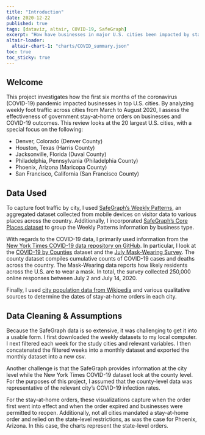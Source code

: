 ```yaml
---
title: "Introduction"
date: 2020-12-22
published: true
tags: [dataviz, altair, COVID-19, SafeGraph]
excerpt: "How have businesses in major U.S. cities been impacted by stay-at-home orders and a reduction in foot traffic during the COVID-19 pandemic?"
altair-loader:
  altair-chart-1: "charts/COVID_summary.json"
toc: true
toc_sticky: true
---
```


## Welcome

This project investigates how the first six months of the coronavirus (COVID-19) pandemic impacted businesses in top U.S. cities. By analyzing weekly foot traffic across cities from March to August 2020, I assess the effectiveness of government stay-at-home orders on businesses and COVID-19 outcomes. This review looks at the 20 largest U.S. cities, with a special focus on the following:

*	Denver, Colorado (Denver County)
*	Houston, Texas (Harris County)
*	Jacksonville, Florida (Duval County)
*	Philadelphia, Pennsylvania (Philadelphia County)
*	Phoenix, Arizona (Maricopa County)
*	San Francisco, California (San Francisco County)

## Data Used

To capture foot traffic by city, I used [SafeGraph’s Weekly Patterns](https://docs.safegraph.com/docs/weekly-patterns), an aggregated dataset collected from mobile devices on visitor data to various places across the country. Additionally, I incorporated [SafeGraph’s Core Places dataset](https://docs.safegraph.com/docs#section-core-places) to group the Weekly Patterns information by business type.

With regards to the COVID-19 data, I primarily used information from the [New York Times COVID-19 data repository on GitHub](https://github.com/nytimes/covid-19-data). In particular, I look at the [COVID-19 by Counties](https://github.com/nytimes/covid-19-data/blob/master/us-counties.csv) dataset and the [July Mask-Wearing Survey](https://github.com/nytimes/covid-19-data/tree/master/mask-use). The county dataset compiles cumulative counts of COVID-19 cases and deaths across the country. The Mask-Wearing data reports how likely residents across the U.S. are to wear a mask. In total, the survey collected 250,000 online responses between July 2 and July 14, 2020. 

Finally, I used [city population data from Wikipedia](https://en.wikipedia.org/wiki/List_of_United_States_cities_by_population) and various qualitative sources to determine the dates of stay-at-home orders in each city.

## Data Cleaning & Assumptions

Because the SafeGraph data is so extensive, it was challenging to get it into a usable form. I first downloaded the weekly datasets to my local computer. I next filtered each week for the study cities and relevant variables. I then concatenated the filtered weeks into a monthly dataset and exported the monthly dataset into a new csv. 

Another challenge is that the SafeGraph provides information at the city level while the New York Times COVID-19 dataset look at the county level. For the purposes of this project, I assumed that the county-level data was representative of the relevant city’s COVID-19 infection rates.

For the stay-at-home orders, these visualizations capture when the order first went into effect and when the order expired and businesses were permitted to reopen. Additionally, not all cities mandated a stay-at-home order and relied on the state-level restrictions, as was the case for Phoenix, Arizona. In this case, the charts represent the state-level orders.

<div id="altair-chart-1"></div>
